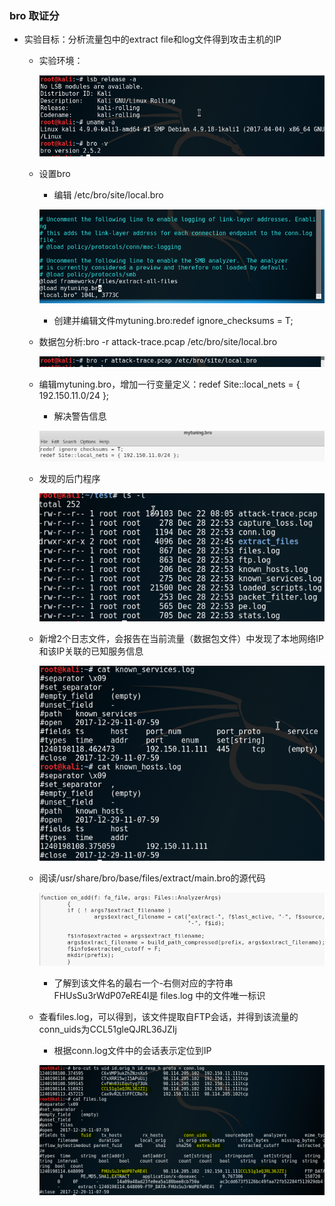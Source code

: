 ### bro 取证分

- 实验目标：分析流量包中的extract file和log文件得到攻击主机的IP 
 
  - 实验环境：

    ![1](pic/1.png)

  - 设置bro
     - 编辑 /etc/bro/site/local.bro

    ![2](pic/2.png)

    - 创建并编辑文件mytuning.bro:redef ignore_checksums = T;

  - 数据包分析:bro -r attack-trace.pcap /etc/bro/site/local.bro

    ![3](pic/3.png)
    
  - 编辑mytuning.bro，增加一行变量定义：redef Site::local_nets = { 192.150.11.0/24 };
    - 解决警告信息
   
    ![6](pic/6.png) 

  - 发现的后门程序
  
    ![8](pic/8.png) 
  
  - 新增2个日志文件，会报告在当前流量（数据包文件）中发现了本地网络IP和该IP关联的已知服务信息
 
    ![4](pic/4.png)

  - 阅读/usr/share/bro/base/files/extract/main.bro的源代码

    ![7](pic/7.png)

     - 了解到该文件名的最右一个-右侧对应的字符串FHUsSu3rWdP07eRE4l是 files.log 中的文件唯一标识

  - 查看files.log，可以得到，该文件提取自FTP会话，并得到该流量的conn_uids为CCL51gleQJRL36JZIj
 
     - 根据conn.log文件中的会话表示定位到IP

    ![5](pic/5.png)



